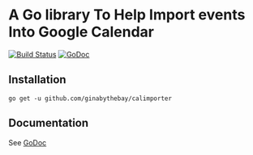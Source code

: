 
# A Go library To Help Import events Into Google Calendar

[![Build Status](https://travis-ci.org/ginabythebay/calimporter.svg?branch=master)](https://travis-ci.org/ginabythebay/alpm) [![GoDoc](https://godoc.org/github.com/ginabythebay/calimporter?status.svg)](https://godoc.org/github.com/ginabythebay/calimporter)

## Installation

    go get -u github.com/ginabythebay/calimporter

## Documentation

See [GoDoc](https://godoc.org/github.com/ginabythebay/calimporter)
